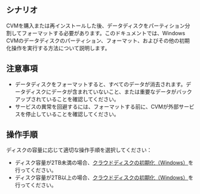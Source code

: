 ## シナリオ
CVMを購入または再インストールした後、データディスクをパーティション分割してフォーマットする必要があります。このドキュメントでは、Windows CVMのデータディスクのパーティション、フォーマット、およびその他の初期化操作を実行する方法について説明します。

## 注意事項

- データディスクをフォーマットすると、すべてのデータが消去されます。データディスクにデータが含まれていないこと、または重要なデータがバックアップされていることを確認してください。
- サービスの異常を回避するには、フォーマットする前に、CVMが外部サービスを停止していることを確認してください。

## 操作手順

ディスクの容量に応じて適切な操作手順を選択してください：
- ディスク容量が2TB未満の場合、[クラウドディスクの初期化（Windows）](https://intl.cloud.tencent.com/document/product/362/31597)を行ってください。
- ディスク容量が2TB以上の場合、[クラウドディスクの初期化（Windows）](https://intl.cloud.tencent.com/document/product/362/31598)を行ってください。

